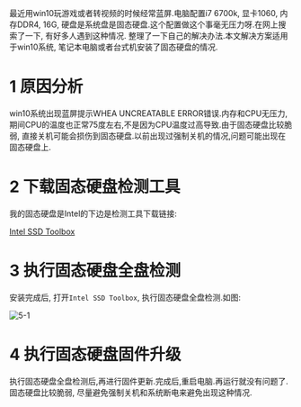 <div class="jumbotron">
	<p>最近用win10玩游戏或者转视频的时候经常蓝屏.电脑配置i7 6700k, 显卡1060, 内存DDR4, 16G, 硬盘是系统盘是固态硬盘.这个配置做这个事毫无压力呀.在网上搜索了一下, 有好多人遇到这种情况. 整理了一下自己的解决办法.本文解决方案适用于win10系统, 笔记本电脑或者台式机安装了固态硬盘的情况.</p>
</div>

1 原因分析
===

win10系统出现蓝屏提示WHEA UNCREATABLE ERROR错误.内存和CPU无压力,期间CPU的温度也正常75度左右,不是因为CPU温度过高导致.由于固态硬盘比较脆弱, 直接关机可能会损伤到固态硬盘.以前出现过强制关机的情况,问题可能出现在固态硬盘上.


2 下载固态硬盘检测工具
===

我的固态硬盘是Intel的下边是检测工具下载链接:

[Intel SSD Toolbox](https://downloadmirror.intel.com/27130/eng/Intel%20SSD%20Toolbox%20-%20v3.4.7.zip)

3 执行固态硬盘全盘检测
===

安装完成后, 打开`Intel SSD Toolbox`, 执行固态硬盘全盘检测.如图:

![5-1](http://localhost/img/windows/faq/5-1.jpg)


4 执行固态硬盘固件升级
===

执行固态硬盘全盘检测后,再进行固件更新.完成后,重启电脑.再运行就没有问题了.固态硬盘比较脆弱, 尽量避免强制关机和系统断电来避免出现这种情况.